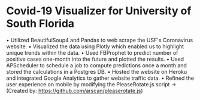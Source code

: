 # Covid-19 Visualizer for University of South Florida

• Utilized BeautifulSoup4 and Pandas to web scrape the USF's Coronavirus website.
• Visualized the data using Plotly which enabled us to highlight unique trends within the data.
• Used FBProphet to predict number of positive cases one-month into the future and plotted the results.
• Used APScheduler to schedule a job to compute predictions once a month and stored the calculations in a Postgres DB. 
• Hosted the website on Heroku and integrated Google Analytics to gather website traffic data.
• Refined the user experience on mobile by modifying the PleaseRotate.js script -> (Created by: https://github.com/arscan/pleaserotate.js)
